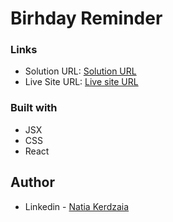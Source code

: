 # Birhday Reminder

### Links

- Solution URL: [Solution URL](https://github.com/natiaker/birthdays.git)
- Live Site URL: [Live site URL](https://natiaker.github.io/birthdays/)

### Built with

- JSX
- CSS
- React

## Author

- Linkedin - [Natia Kerdzaia](linkedin.com/in/natiaker/)
